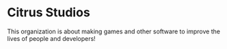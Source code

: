 # Citrus Studios
This organization is about making games and other software to improve the lives of people and developers!
